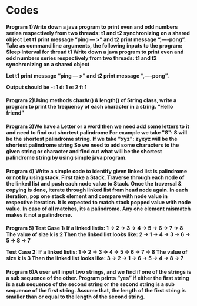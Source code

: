 # Codes
<h4>Program 1)Write down a java program to print even and odd numbers series respectively
from two threads: t1 and t2 synchronizing on a shared object
Let t1 print message “ping — >” and t2 print message “,—-pong”.
Take as command line arguments, the following inputs to the program:
Sleep Interval for thread t1
Write down a java program to print even and odd numbers series respectively from two
threads: t1 and t2 synchronizing on a shared object

Let t1 print message “ping — >” and t2 print message “,—-pong”.

Output should be
-: 1
d: 1
e: 2
f: 1
</h4>
<h4>
  Program 2)Using methods charAt() & length() of String class, write a program to print the
frequency of each character in a string.
“Hello friend”
  </h4>
  <h4>
  Program 3)We have a Letter or a word then we need add some letters to it and need to find out shortest palindrome
For example we take "S": S will be the shortest palindrome string.
If we take "xyz": zyxyz will be the shortest palindrome string
So we need to add some characters to the given string or character and find out what will be the shortest palindrome string by using simple java program.

</h4>
<h4>
 Program 4) Write a simple code to identify given linked list is palindrome or not by using stack.
First take a Stack. Traverse through each node of the linked list and push each node value to Stack.
Once the traversal & copying is done, iterate through linked list from head node again.
In each iteration, pop one stack element and compare with node value in respective iteration. It is expected to match stack popped value with node value.
In case of all matches, its a palindrome. Any one element mismatch makes it not a palindrome.


  </h4>

<h4>Program 5)
  Test Case 1:
If a linked listis: 1 → 2 → 3 → 4 → 5 → 6 → 7 → 8
The value of size k is 2
Then the linked list looks like: 2 → 1 → 4 → 3 → 6 → 5 → 8 → 7

Test Case 2:
If a linked listis: 1 → 2 → 3 → 4 → 5 → 6 → 7 → 8
The value of size k is 3
Then the linked list looks like: 3 → 2 → 1 → 6 → 5 → 4 → 8 → 7
</h4>

<h4>
  Program 6)A user will input two strings, and we find if one of the strings is a sub sequence of the other. Program prints “yes” if either the first string is a sub sequence of the second string or the second string is a sub sequence of the first string.
Assume that, the length of the first string is smaller than or equal to the length of the second string.
</h4>
